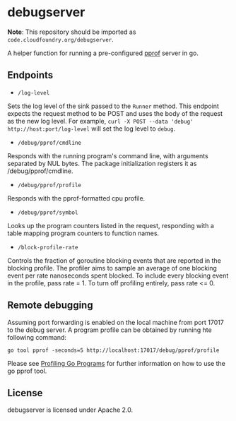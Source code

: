 # debugserver

**Note**: This repository should be imported as `code.cloudfoundry.org/debugserver`.

A helper function for running a pre-configured
[pprof](http://golang.org/pkg/net/http/pprof/) server in go.

## Endpoints
- `/log-level`

 Sets the log level of the sink passed to the `Runner` method. This endpoint
 expects the request method to be POST and uses the body of the request as the
 new log level. For example, `curl -X POST --data 'debug' http://host:port/log-level`
 will set the log level to `debug`.

- `/debug/pprof/cmdline`

 Responds with the running program's
 command line, with arguments separated by NUL bytes.
 The package initialization registers it as /debug/pprof/cmdline.

- `/debug/pprof/profile`

 Responds with the pprof-formatted cpu profile.

- `/debug/pprof/symbol`

 Looks up the program counters listed in the request,
 responding with a table mapping program counters to function names.

- `/block-profile-rate`

 Controls the fraction of goroutine blocking events
 that are reported in the blocking profile. The profiler aims to sample
 an average of one blocking event per rate nanoseconds spent blocked.
 To include every blocking event in the profile, pass rate = 1.
 To turn off profiling entirely, pass rate <= 0.

## Remote debugging

Assuming port forwarding is enabled on the local machine from port 17017 to the
debug server. A program profile can be obtained by running hte following
command:

```
go tool pprof -seconds=5 http://localhost:17017/debug/pprof/profile
```

Please see [Profiling Go Programs](https://blog.golang.org/profiling-go-programs)
for further information on how to use the go pprof tool.

## License

debugserver is licensed under Apache 2.0.
